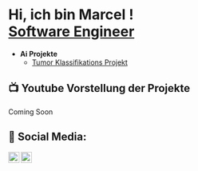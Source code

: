 <h1>Hi, ich bin Marcel ! <br/><a href="https://github.com/MarcelZabk">Software Engineer</a></h1>

<!--<h2>👨‍💻 Software Entwicklungs Projekte:</h2>
- <b>Ai Projekte</b>
  - [Tumor Klassifikations Projekt](https://github.com/MarcelZabk/TumorKlassifikation)
-->

- <b>Ai Projekte</b>
  - [Tumor Klassifikations Projekt](https://github.com/MarcelZabk/TumorKlassifikation)
 

<h2>📺 Youtube Vorstellung der Projekte</h2>
Coming Soon

<h2> 🤳 Social Media:</h2>

[<img align="left" alt="MarcelZabierek | YouTube" width="22px" src="https://cdn.jsdelivr.net/npm/simple-icons@v3/icons/youtube.svg" />][youtube]
[<img align="left" alt="MarcelZabierek | LinkedIn" width="22px" src="https://cdn.jsdelivr.net/npm/simple-icons@v3/icons/linkedin.svg" />][linkedin]


[youtube]: -
[linkedin]: https://www.linkedin.com/in/marcel-zabierek-a88811170/

<!--
**joshmadakor1/joshmadakor1** is a ✨ _special_ ✨ repository because its `README.md` (this file) appears on your GitHub profile.

Here are some ideas to get you started:

- 🔭 I’m currently working on ...
- 🌱 I’m currently learning ...
- 👯 I’m looking to collaborate on ...
- 🤔 I’m looking for help with ...
- 💬 Ask me about ...
- 📫 How to reach me: ...
- 😄 Pronouns: ...
- ⚡ Fun fact: ...
-->
